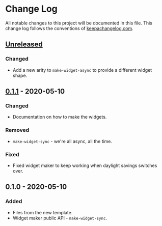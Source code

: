 # Change Log
All notable changes to this project will be documented in this file. This change log follows the conventions of [keepachangelog.com](http://keepachangelog.com/).

## [Unreleased]
### Changed
- Add a new arity to `make-widget-async` to provide a different widget shape.

## [0.1.1] - 2020-05-10
### Changed
- Documentation on how to make the widgets.

### Removed
- `make-widget-sync` - we're all async, all the time.

### Fixed
- Fixed widget maker to keep working when daylight savings switches over.

## 0.1.0 - 2020-05-10
### Added
- Files from the new template.
- Widget maker public API - `make-widget-sync`.

[Unreleased]: https://github.com/your-name/clojure-scraping-test/compare/0.1.1...HEAD
[0.1.1]: https://github.com/your-name/clojure-scraping-test/compare/0.1.0...0.1.1
